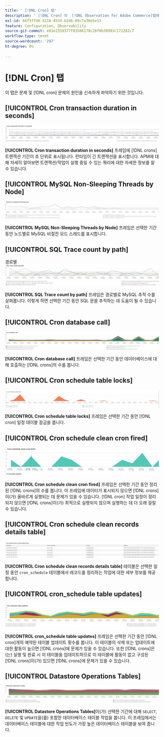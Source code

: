 ```yaml
---
title: ' [!DNL Cron] 탭'
description: ' [!DNL Cron] 의  [!DNL Observation for Adobe Commerce]탭에 대해 알아봅니다.'
exl-id: 66f5ffd6-4118-4534-b2d6-09c7a30e5e13
feature: Configuration, Observability
source-git-commit: e83e2359377f03506178c28f8b30993c172282c7
workflow-type: tm+mt
source-wordcount: '297'
ht-degree: 0%

---
```


# [!DNL Cron] 탭

이 탭은 문제 및 [!DNL cron] 문제의 원인을 신속하게 파악하기 위한 것입니다.

## [!UICONTROL Cron transaction duration in seconds]

![크론 트랜잭션 기간(초)](../../assets/tools/observation-for-adobe-commerce/cron-tab-1.jpg)

**[!UICONTROL Cron transaction duration in seconds]** 프레임에 [!DNL crons] 트랜잭션 기간이 초 단위로 표시됩니다. 런타임이 긴 트랜잭션을 표시합니다. APM에 대해 자세히 알아보면 트랜잭션/작업이 실행 중일 수 있는 쿼리에 대한 자세한 정보를 알 수 있습니다.

## [!UICONTROL MySQL Non-Sleeping Threads by Node]

![MySQL Non Sleeping Threads by Node](../../assets/tools/observation-for-adobe-commerce/cron-tab-2.jpg)

**[!UICONTROL MySQL Non-Sleeping Threads by Node]** 프레임은 선택한 기간 동안 노드별로 MySQL 비절전 모드 스레드를 표시합니다.

## [!UICONTROL SQL Trace count by path]

경로별 ![SQL 추적 수](../../assets/tools/observation-for-adobe-commerce/cron-tab-3.jpg)

**[!UICONTROL SQL Trace count by path]** 프레임은 경로별로 MySQL 추적 수를 살펴봅니다. 이렇게 하면 선택한 기간 동안 SQL 문을 추적하는 데 도움이 될 수 있습니다.

## [!UICONTROL Cron database call]

![크론 데이터베이스 호출](../../assets/tools/observation-for-adobe-commerce/cron-tab-4.jpg)

**[!UICONTROL Cron database call]** 프레임은 선택한 기간 동안 데이터베이스에 대해 호출하는 [!DNL crons]의 수를 봅니다.

## [!UICONTROL Cron schedule table locks]

![크론 일정 테이블 잠금](../../assets/tools/observation-for-adobe-commerce/cron-tab-5.jpg)

**[!UICONTROL Cron schedule table locks]** 프레임은 선택한 기간 동안 [!DNL cron] 일정 테이블 잠금을 봅니다.

## [!UICONTROL Cron schedule clean cron fired]

![크론 일정 테이블 잠금](../../assets/tools/observation-for-adobe-commerce/cron-tab-6.jpg)

**[!UICONTROL Cron schedule clean cron fired]** 프레임은 선택한 기간 동안 정리된 [!DNL crons]의 수를 봅니다. 이 프레임에 데이터가 표시되지 않으면 [!DNL crons]이(가) 올바르게 실행되는 데 문제가 있을 수 있습니다. [!DNL cron] 작업 일정이 정리되지 않으면 [!DNL crons]이(가) 최적으로 실행되지 않으며 실행하는 데 더 오래 걸릴 수 있습니다.

## [!UICONTROL Cron schedule clean records details table]

![크론 일정 정리 레코드 세부 정보 테이블](../../assets/tools/observation-for-adobe-commerce/cron-tab-7.jpg)

**[!UICONTROL Cron schedule clean records details table]** 테이블은 선택한 일정 동안 `cron_schedule` 테이블에서 레코드를 정리하는 작업에 대한 세부 정보를 제공합니다.

## [!UICONTROL cron_schedule table updates]

![cron_schedule 테이블 업데이트](../../assets/tools/observation-for-adobe-commerce/cron-tab-8.jpg)

**[!UICONTROL cron_schedule table updates]** 프레임은 선택한 기간 동안 [!DNL cron]개의 예약된 테이블 업데이트 횟수를 봅니다. 이 테이블의 삭제 또는 업데이트에 대한 활동이 높으면 [!DNL crons]에 문제가 있을 수 있습니다. 또한 [!DNL crons]은(는) 실행 및 완료 시 이 테이블을 업데이트하므로 이 테이블에 활동이 없고 구성된 [!DNL crons]이(가) 있으면 [!DNL crons]에 문제가 있을 수 있습니다.

## [!UICONTROL Datastore Operations Tables]

![데이터 저장소 작업 테이블](../../assets/tools/observation-for-adobe-commerce/cron-tab-9.jpg)

**[!UICONTROL Datastore Operations Tables]**&#x200B;이(가) 선택한 기간에 대해 `SELECT`, `DELETE` 및 `UPDATE`을(를) 포함한 데이터베이스 테이블 작업을 봅니다. 이 프레임에서는 데이터베이스 테이블에 대한 작업 빈도가 가장 높은 데이터베이스 테이블을 보여 줍니다.

